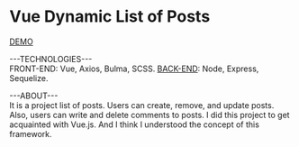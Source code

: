 # Vue Dynamic List of Posts

[DEMO](https://m1k1ta.github.io/vue_list-of-posts/)

---TECHNOLOGIES---                                                                                                                        
FRONT-END: Vue, Axios, Bulma, SCSS.
[BACK-END](https://github.com/M1k1ta/node_list-of-posts): Node, Express, Sequelize.

---ABOUT---                                                                                                                        
It is a project list of posts. Users can create, remove, and update posts. Also, users can write and delete comments to posts. I did this project to get acquainted with Vue.js. And I think I understood the concept of this framework.
